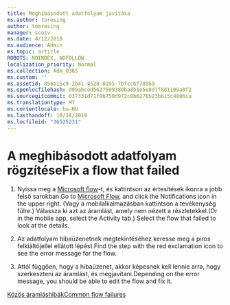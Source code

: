 ```yaml
---
title: Meghibásodott adatfolyam javítása
ms.author: toresing
author: tomresing
manager: scotv
ms.date: 4/12/2018
ms.audience: Admin
ms.topic: article
ROBOTS: NOINDEX, NOFOLLOW
localization_priority: Normal
ms.collection: Adm_O365
ms.custom: ''
ms.assetid: 856b15c9-2b41-4528-8195-7bfccbf78d69
ms.openlocfilehash: d99abced5627599380ba8b1e5e8d7f8d1109a8f2
ms.sourcegitcommit: 037331d71f06750d972c0b6278b23bb15c4806ca
ms.translationtype: MT
ms.contentlocale: hu-HU
ms.lasthandoff: 10/18/2019
ms.locfileid: "36525231"
---
```

# <a name="fix-a-flow-that-failed"></a><span data-ttu-id="d5d4b-102">A meghibásodott adatfolyam rögzítése</span><span class="sxs-lookup"><span data-stu-id="d5d4b-102">Fix a flow that failed</span></span>

1. <span data-ttu-id="d5d4b-103">Nyissa meg a [Microsoft flow](https://flow.microsoft.com/)-t, és kattintson az értesítések ikonra a jobb felső sarokban.</span><span class="sxs-lookup"><span data-stu-id="d5d4b-103">Go to [Microsoft Flow](https://flow.microsoft.com/), and click the Notifications icon in the upper right.</span></span> <span data-ttu-id="d5d4b-104">(Vagy a mobilalkalmazásban kattintson a tevékenység fülre.) Válassza ki azt az áramlást, amely nem nézett a részletekkel.</span><span class="sxs-lookup"><span data-stu-id="d5d4b-104">(Or in the mobile app, select the Activity tab.) Select the flow that failed to look at the details.</span></span>
    
2. <span data-ttu-id="d5d4b-105">Az adatfolyam hibaüzenetnek megtekintéséhez keresse meg a piros felkiáltójellel ellátott lépést.</span><span class="sxs-lookup"><span data-stu-id="d5d4b-105">Find the step with the red exclamation icon to see the error message for the flow.</span></span>
    
3. <span data-ttu-id="d5d4b-106">Attól függően, hogy a hibaüzenet, akkor képesnek kell lennie arra, hogy szerkeszteni az áramlást, és megjavítani.</span><span class="sxs-lookup"><span data-stu-id="d5d4b-106">Depending on the error message, you should be able to edit the flow and fix it.</span></span> 
    
[<span data-ttu-id="d5d4b-107">Közös áramláshibák</span><span class="sxs-lookup"><span data-stu-id="d5d4b-107">Common flow failures</span></span>](https://go.microsoft.com/fwlink/?linkid=872110)
  

